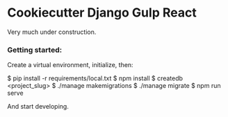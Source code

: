 # Cookiecutter Django Gulp React

Very much under construction.

### Getting started:

Create a virtual environment, initialize, then:

   $ pip install -r requirements/local.txt
   $ npm install
   $ createdb <project_slug>
   $ ./manage makemigrations
   $ ./manage migrate
   $ npm run serve

And start developing.
